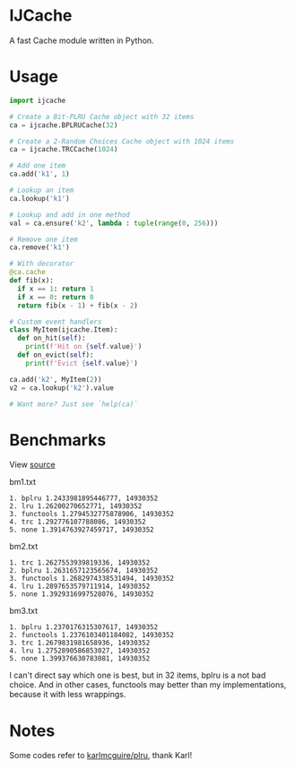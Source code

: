 # IJCache

A fast Cache module written in Python.


Usage
=====

```py
import ijcache

# Create a Bit-PLRU Cache object with 32 items
ca = ijcache.BPLRUCache(32)

# Create a 2-Random Choices Cache object with 1024 items
ca = ijcache.TRCCache(1024)

# Add one item
ca.add('k1', 1)

# Lookup an item
ca.lookup('k1')

# Lookup and add in one method
val = ca.ensure('k2', lambda : tuple(range(0, 256)))

# Remove one item
ca.remove('k1')

# With decorator
@ca.cache
def fib(x):
  if x == 1: return 1
  if x == 0: return 0
  return fib(x - 1) + fib(x - 2)

# Custom event handlers
class MyItem(ijcache.Item):
  def on_hit(self):
    print(f'Hit on {self.value}')
  def on_evict(self):
    print(f'Evict {self.value}')

ca.add('k2', MyItem(2))
v2 = ca.lookup('k2').value

# Want more? Just see `help(ca)`
```


Benchmarks
==========

View [source](benchmark.py)

bm1.txt
```
1. bplru 1.2433981895446777, 14930352
2. lru 1.26200270652771, 14930352
3. functools 1.2794532775878906, 14930352
4. trc 1.292776107788086, 14930352
5. none 1.3914763927459717, 14930352
```

bm2.txt
```
1. trc 1.2627553939819336, 14930352
2. bplru 1.2631657123565674, 14930352
3. functools 1.2682974338531494, 14930352
4. lru 1.2897653579711914, 14930352
5. none 1.3929316997528076, 14930352
```

bm3.txt
```
1. bplru 1.2370176315307617, 14930352
2. functools 1.2376103401184082, 14930352
3. trc 1.2679831981658936, 14930352
4. lru 1.2752890586853027, 14930352
5. none 1.399376630783081, 14930352
```

I can't direct say which one is best, but in 32 items, bplru is a not bad
choice. And in other cases, functools may better than my implementations,
because it with less wrappings.


Notes
=====

Some codes refer to [karlmcguire/plru](https://github.com/karlmcguire/plru),
thank Karl!
